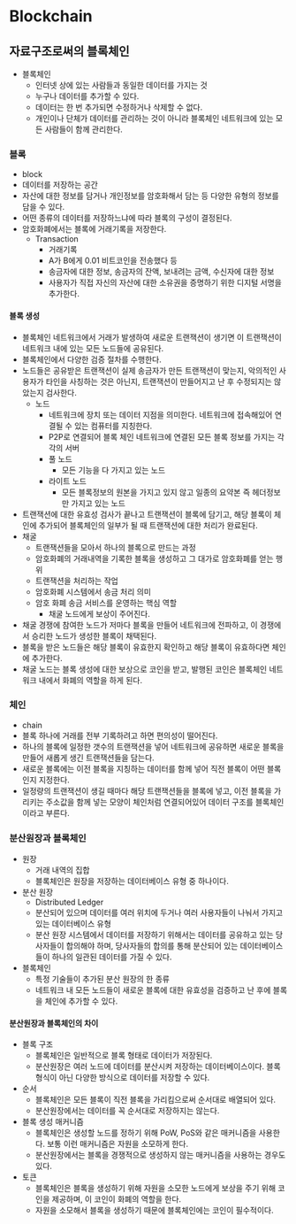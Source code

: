 # Blockchain

## 자료구조로써의 블록체인

* 블록체인
  * 인터넷 상에 있는 사람들과 동일한 데이터를 가지는 것
  * 누구나 데이터를 추가할 수 있다.
  * 데이터는 한 번 추가되면 수정하거나 삭제할 수 없다.
  * 개인이나 단체가 데이터를 관리하는 것이 아니라 블록체인 네트워크에 있는 모든 사람들이 함께 관리한다.

### 블록

* block
* 데이터를 저장하는 공간
* 자산에 대한 정보를 담거나 개인정보를 암호화해서 담는 등 다양한 유형의 정보를 담을 수 있다.
* 어떤 종류의 데이터를 저장하느냐에 따라 블록의 구성이 결정된다.
* 암호화폐에서는 블록에 거래기록을 저장한다.
  * Transaction
    * 거래기록
    * A가 B에게 0.01 비트코인을 전송했다 등
    * 송금자에 대한 정보, 송금자의 잔액, 보내려는 금액, 수신자에 대한 정보
    * 사용자가 직접 자신의 자산에 대한 소유권을 증명하기 위한 디지털 서명을 추가한다.

#### 블록 생성

* 블록체인 네트워크에서 거래가 발생하여 새로운 트랜잭션이 생기면 이 트랜잭션이 네트워크 내에 있는 모든 노드들에 공유된다.
* 블록체인에서 다양한 검증 절차를 수행한다.
* 노드들은 공유받은 트랜잭션이 실제 송금자가 만든 트랜잭션이 맞는지, 악의적인 사용자가 타인을 사칭하는 것은 아닌지, 트랜잭션이 만들어지고 난 후 수정되지는 않았는지 검사한다.
  * 노드
    * 네트워크에 장치 또는 데이터 지점을 의미한다. 네트워크에 접속해있어 연결될 수 있는 컴퓨터를 지칭한다.
    * P2P로 연결되어 블록 체인 네트워크에 연결된 모든 블록 정보를 가지는 각각의 서버
    * 풀 노드
      * 모든 기능을 다 가지고 있는 노드
    * 라이트 노드
      * 모든 블록정보의 원본을 가지고 있지 않고 일종의 요약본 즉 헤더정보만 가지고 있는 노드
* 트랜잭션에 대한 유효성 검사가 끝나고 트랜잭션이 블록에 담기고, 해당 블록이 체인에 추가되어 블록체인의 일부가 될 때 트랜잭션에 대한 처리가 완료된다.
* 채굴
  * 트랜잭션들을 모아서 하나의 블록으로 만드는 과정
  * 암호화폐의 거래내역을 기록한 블록을 생성하고 그 대가로 암호화폐를 얻는 행위
  * 트랜잭션을 처리하는 작업
  * 암호화폐 시스템에서 송금 처리 의미
  * 암호 화폐 송금 서비스를 운영하는 핵심 역할
    * 채굴 노드에게 보상이 주어진다.
* 채굴 경쟁에 참여한 노드가 저마다 블록을 만들어 네트워크에 전파하고, 이 경쟁에서 승리한 노드가 생성한 블록이 채택된다.
* 블록을 받은 노드들은 해당 블록이 유효한지 확인하고 해당 블록이 유효하다면 체인에 추가한다.
* 채굴 노드는 블록 생성에 대한 보상으로 코인을 받고, 발행된 코인은 블록체인 네트워크 내에서 화폐의 역할을 하게 된다. 

### 체인
  
* chain  
* 블록 하나에 거래를 전부 기록하려고 하면 편의성이 떨어진다.
* 하나의 블록에 일정한 갯수의 트랜잭션을 넣어 네트워크에 공유하면 새로운 블록을 만들어 새롭게 생긴 트랜잭션들을 담는다.
* 새로운 블록에는 이전 블록을 지칭하는 데이터를 함께 넣어 직전 블록이 어떤 블록인지 지정한다.
* 일정량의 트랜잭션이 생길 때마다 해당 트랜잭션들을 블록에 넣고, 이전 블록을 가리키는 주소값을 함께 넣는 모양이 체인처럼 연결되어있어 데이터 구조를 블록체인이라고 부른다. 

### 분산원장과 블록체인

* 원장
  * 거래 내역의 집합
  * 블록체인은 원장을 저장하는 데이터베이스 유형 중 하나이다.
* 분산 원장
  * Distributed Ledger
  * 분산되어 있으며 데이터를 여러 위치에 두거나 여러 사용자들이 나눠서 가지고 있는 데이터베이스 유형
  * 분산 원장 시스템에서 데이터를 저장하기 위해서는 데이터를 공유하고 있는 당사자들이 합의해야 하며, 당사자들의 합의를 통해 분산되어 있는 데이터베이스들이 하나의 일관된 데이터를 가질 수 있다.
* 블록체인
  * 특정 기술들이 추가된 분산 원장의 한 종류
  * 네트워크 내 모든 노드들이 새로운 블록에 대한 유효성을 검증하고 난 후에 블록을 체인에 추가할 수 있다.

#### 분산원장과 블록체인의 차이

* 블록 구조
  * 블록체인은 일반적으로 블록 형태로 데이터가 저장된다.
  * 분산원장은 여러 노드에 데이터를 분산시켜 저장하는 데이터베이스이다. 블록형식이 아닌 다양한 방식으로 데이터를 저장할 수 있다. 
* 순서
  * 블록체인은 모든 블록이 직전 블록을 가리킴으로써 순서대로 배열되어 있다.
  * 분산원장에서는 데이터를 꼭 순서대로 저장하지는 않는다.
* 블록 생성 매커니즘
  * 블록체인은 생성할 노드를 정하기 위해 PoW, PoS와 같은 매커니즘을 사용한다. 보통 이런 매커니즘은 자원을 소모하게 한다.
  * 분산원장에서는 블록을 경쟁적으로 생성하지 않는 매커니즘을 사용하는 경우도 있다.
* 토큰
  * 블록체인은 블록을 생성하기 위해 자원을 소모한 노드에게 보상을 주기 위해 코인을 제공하며, 이 코인이 화폐의 역할을 한다.
  * 자원을 소모해서 블록을 생성하기 때문에 블록체인에는 코인이 필수적이다.